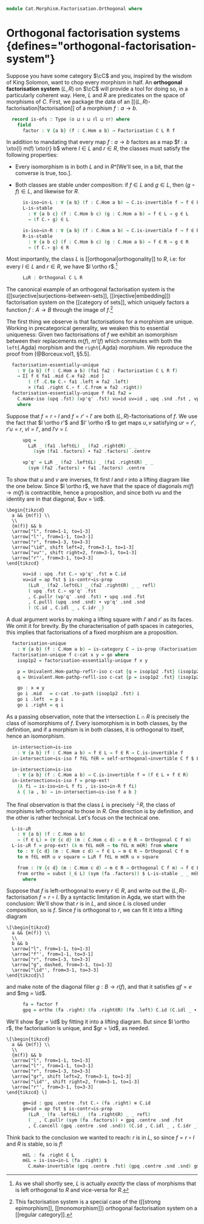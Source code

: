 <!--
```agda
open import Cat.Morphism.Factorisation
open import Cat.Morphism.Orthogonal
open import Cat.Morphism.Class
open import Cat.Morphism.Lifts
open import Cat.Prelude

import Cat.Reasoning
```
-->

```agda
module Cat.Morphism.Factorisation.Orthogonal where
```

# Orthogonal factorisation systems {defines="orthogonal-factorisation-system"}

<!--
```agda
module _
  {o ℓ ℓl ℓr}
  (C : Precategory o ℓ)
  (L : Arrows C ℓl)
  (R : Arrows C ℓr) where
  private module C = Cat.Reasoning C
  open Factorisation
```
-->

Suppose you have some category $\cC$ and you, inspired by the wisdom
of King Solomon, want to chop every morphism in half. An **orthogonal factorisation
system** $(L, R)$ on $\cC$ will provide a tool for doing so, in a
particularly coherent way. Here, $L$ and $R$ are predicates on the space
of morphisms of $C$. First, we package the data of an [[$(L, R)$-factorisation|factorisation]]
of a morphism $f : a \to b$.

```agda
  record is-ofs : Type (o ⊔ ℓ ⊔ ℓl ⊔ ℓr) where
    field
      factor : ∀ {a b} (f : C.Hom a b) → Factorisation C L R f
```

In addition to mandating that every map $f : a \to b$ factors as a map
$f : a \xto{l} m(f) \xto{r} b$ where $l \in L$ and $r \in R$, the classes
must satisfy the following properties:

- Every isomorphism is in both $L$ and in $R$^[We'll see, in a bit, that
the converse is true, too.].

- Both classes are stable under composition: if $f \in L$ and $g \in L$,
then $(g \circ f) \in L$, and likewise for $R$.

```agda
      is-iso→in-L : ∀ {a b} (f : C.Hom a b) → C.is-invertible f → f ∈ L
      L-is-stable
        : ∀ {a b c} (f : C.Hom b c) (g : C.Hom a b) → f ∈ L → g ∈ L
        → (f C.∘ g) ∈ L

      is-iso→in-R : ∀ {a b} (f : C.Hom a b) → C.is-invertible f → f ∈ R
      R-is-stable
        : ∀ {a b c} (f : C.Hom b c) (g : C.Hom a b) → f ∈ R → g ∈ R
        → (f C.∘ g) ∈ R
```

Most importantly, the class $L$ is [[orthogonal|orthogonality]] to $R$, i.e:
for every $l \in L$ and $r \in R$, we have $l \ortho r$.[^ortho]

[^ortho]: As we shall shortly see, $L$ is actually *exactly* the class of
morphisms that is left orthogonal to $R$ and vice-versa for $R$.

```agda
      L⊥R : Orthogonal C L R
```

The canonical example of an orthogonal factorisation system is the
([[surjective|surjections-between-sets]], [[injective|embedding]])
factorisation system on the [[category of sets]], which uniquely factors
a function $f : A \to B$ through the image of $f$.[^regular]

[^regular]: This factorisation system is a special case of the
([[strong epimorphism]], [[monomorphism]]) orthogonal factorisation
system on a [[regular category]].

<!--
```agda
module _
  {o ℓ ℓl ℓr}
  (C : Precategory o ℓ)
  (L : Arrows C ℓl)
  (R : Arrows C ℓr)
  (fs : is-ofs C L R)
  where

  private module C = Cat.Reasoning C
  open is-ofs fs
  open Factorisation
```
-->

The first thing we observe is that factorisations for a morphism are
unique. Working in precategorical generality, we weaken this to
essential uniqueness: Given two factorisations of $f$ we exhibit an
isomorphism between their replacements $m(f)$, $m'(f)$ which commutes
with both the `left`{.Agda} morphism and the `right`{.Agda}
morphism. We reproduce the proof from [@Borceux:vol1, §5.5].

```agda
  factorisation-essentially-unique
    : ∀ {a b} (f : C.Hom a b) (fa1 fa2 : Factorisation C L R f)
    → Σ[ f ∈ fa1 .mid C.≅ fa2 .mid ]
        ( (f .C.to C.∘ fa1 .left ≡ fa2 .left)
        × (fa1 .right C.∘ f .C.from ≡ fa2 .right))
  factorisation-essentially-unique f fa1 fa2 =
    C.make-iso (upq .fst) (vp'q' .fst) vu=id uv=id , upq .snd .fst , vp'q' .snd .snd
    where
```

Suppose that $f = r \circ l$ and $f = r' \circ l'$ are both
$(L,R)$-factorisations of $f$. We use the fact that $l \ortho r'$ and
$l' \ortho r$ to get maps $u, v$ satisfying $ur = r'$, $r'u = r$, $vl =
l'$, and $l'v = l$.

```agda
      upq =
        L⊥R _ (fa1 .left∈L) _ (fa2 .right∈R) _ _
          (sym (fa1 .factors) ∙ fa2 .factors) .centre

      vp'q' = L⊥R _ (fa2 .left∈L) _ (fa1 .right∈R) _ _
        (sym (fa2 .factors) ∙ fa1 .factors) .centre
```

To show that $u$ and $v$ are inverses, fit first $l$ and $r$ into a
lifting diagram like the one below. Since $l \ortho r$, we have that the
space of diagonals $m(f) \to m(f)$ is contractible, hence a proposition,
and since both $vu$ and the identity are in that diagonal, $uv =
\id$.

~~~{.quiver}
\begin{tikzcd}
  a && {m(f)} \\
  \\
  {m(f)} && b
  \arrow["l", from=1-1, to=1-3]
  \arrow["l"', from=1-1, to=3-1]
  \arrow["r", from=1-3, to=3-3]
  \arrow["\id", shift left=2, from=3-1, to=1-3]
  \arrow["vu"', shift right=2, from=3-1, to=1-3]
  \arrow["r"', from=3-1, to=3-3]
\end{tikzcd}
~~~

```agda
      vu=id : upq .fst C.∘ vp'q' .fst ≡ C.id
      vu=id = ap fst $ is-contr→is-prop
        (L⊥R _ (fa2 .left∈L) _ (fa2 .right∈R) _ _ refl)
        ( upq .fst C.∘ vp'q' .fst
        , C.pullr (vp'q' .snd .fst) ∙ upq .snd .fst
        , C.pulll (upq .snd .snd) ∙ vp'q' .snd .snd
        ) (C.id , C.idl _ , C.idr _)
```

A dual argument works by making a lifting square with $l'$ and $r'$ as
its faces. We omit it for brevity.  By the characterisation of path
spaces in categories, this implies that factorisations of a fixed
morphism are a proposition.

<!--
```agda
      uv=id : vp'q' .fst C.∘ upq .fst ≡ C.id
      uv=id = ap fst $ is-contr→is-prop
        (L⊥R _ (fa1 .left∈L) _ (fa1 .right∈R) _ _ refl)
        ( vp'q' .fst C.∘ upq .fst
        , C.pullr (upq .snd .fst) ∙ vp'q' .snd .fst
        , C.pulll (vp'q' .snd .snd) ∙ upq .snd .snd
        ) (C.id , C.idl _ , C.idr _)
```
-->

```agda
  factorisation-unique
    : ∀ {a b} (f : C.Hom a b) → is-category C → is-prop (Factorisation C L R f)
  factorisation-unique f c-cat x y = go where
    isop1p2 = factorisation-essentially-unique f x y

    p = Univalent.Hom-pathp-reflr-iso c-cat {q = isop1p2 .fst} (isop1p2 .snd .fst)
    q = Univalent.Hom-pathp-refll-iso c-cat {p = isop1p2 .fst} (isop1p2 .snd .snd)

    go : x ≡ y
    go i .mid   = c-cat .to-path (isop1p2 .fst) i
    go i .left  = p i
    go i .right = q i
```

<!--
```agda
    go i .left∈L  = is-prop→pathp (λ i → is-tr (L · (p i))) (x .left∈L) (y .left∈L) i
    go i .right∈R = is-prop→pathp (λ i → is-tr (R · (q i))) (x .right∈R) (y .right∈R) i
    go i .factors =
      is-prop→pathp (λ i → C.Hom-set _ _ f (q i C.∘ p i)) (x .factors) (y .factors) i
```
-->

As a passing observation, note that the intersection $L \cap R$ is
precisely the class of isomorphisms of $f$. Every isomorphism is in both
classes, by the definition, and if a morphism is in both classes, it is
orthogonal to itself, hence an isomorphism.

```agda
  in-intersection→is-iso
    : ∀ {a b} (f : C.Hom a b) → f ∈ L → f ∈ R → C.is-invertible f
  in-intersection→is-iso f f∈L f∈R = self-orthogonal→invertible C f $ L⊥R f f∈L f f∈R

  in-intersection≃is-iso
    : ∀ {a b} (f : C.Hom a b) → C.is-invertible f ≃ (f ∈ L × f ∈ R)
  in-intersection≃is-iso f = prop-ext!
    (λ fi → is-iso→in-L f fi , is-iso→in-R f fi)
    λ { (a , b) → in-intersection→is-iso f a b }
```

The final observation is that the class $L$ is precisely $^\bot R$, the
class of morphisms left-orthogonal to those in $R$. One direction is by
definition, and the other is rather technical. Let's focus on the
technical one.

```agda
  L-is-⊥R
    : ∀ {a b} (f : C.Hom a b)
    → (f ∈ L) ≃ (∀ {c d} (m : C.Hom c d) → m ∈ R → Orthogonal C f m)
  L-is-⊥R f = prop-ext! (λ m f∈L m∈R → to f∈L m m∈R) from where
    to : ∀ {c d} (m : C.Hom c d) → f ∈ L → m ∈ R → Orthogonal C f m
    to m f∈L m∈R u v square = L⊥R f f∈L m m∈R u v square

    from : (∀ {c d} (m : C.Hom c d) → m ∈ R → Orthogonal C f m) → f ∈ L
    from ortho = subst (_∈ L) (sym (fa .factors)) $ L-is-stable _ _ m∈L (fa .left∈L)
      where
```

Suppose that $f$ is left-orthogonal to every $r \in R$, and write out
the $(L,R)$-factorisation $f = r \circ l$. By a syntactic limitation in
Agda, we start with the conclusion: We'll show that $r$ is in $L$, and
since $L$ is closed under composition, so is $f$.  Since $f$ is
orthogonal to $r$, we can fit it into a lifting diagram

~~~{.quiver}
\[\begin{tikzcd}
  a && {m(f)} \\
  \\
  b && b
  \arrow["l", from=1-1, to=1-3]
  \arrow["f"', from=1-1, to=3-1]
  \arrow["r", from=1-3, to=3-3]
  \arrow["g", dashed, from=3-1, to=1-3]
  \arrow["\id"', from=3-1, to=3-3]
\end{tikzcd}\]
~~~

and make note of the diagonal filler $g : B \to r(f)$, and that it
satisfies $gf=e$ and $mg = \id$.

```agda
      fa = factor f
      gpq = ortho (fa .right) (fa .right∈R) (fa .left) C.id (C.idl _ ∙ (fa .factors))
```

We'll show $gr = \id$ by fitting it into a lifting diagram. But
since $l \ortho r$, the factorisation is unique, and $gr = \id$, as
needed.

~~~{.quiver}
\[\begin{tikzcd}
  a && {m(f)} \\
  \\
  {m(f)} && b
  \arrow["l", from=1-1, to=1-3]
  \arrow["l"', from=1-1, to=3-1]
  \arrow["r", from=1-3, to=3-3]
  \arrow["gr", shift left=2, from=3-1, to=1-3]
  \arrow["\id"', shift right=2, from=3-1, to=1-3]
  \arrow["r"', from=3-1, to=3-3]
\end{tikzcd} \]
~~~

```agda
      gm=id : gpq .centre .fst C.∘ (fa .right) ≡ C.id
      gm=id = ap fst $ is-contr→is-prop
        (L⊥R _ (fa .left∈L) _ (fa .right∈R) _ _ refl)
        ( _ , C.pullr (sym (fa .factors)) ∙ gpq .centre .snd .fst
        , C.cancell (gpq .centre .snd .snd)) (C.id , C.idl _ , C.idr _)
```

Think back to the conclusion we wanted to reach: $r$ is in $L$, so since
$f = r \circ l$ and $R$ is stable, so is $f$!

```agda
      m∈L : fa .right ∈ L
      m∈L = is-iso→in-L (fa .right) $
        C.make-invertible (gpq .centre .fst) (gpq .centre .snd .snd) gm=id
```
